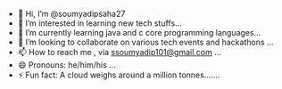 - 👋 Hi, I’m @soumyadipsaha27
- 👀 I’m interested in learning new tech stuffs...
- 🌱 I’m currently learning java and c core programming languages...
- 💞️ I’m looking to collaborate on various tech events and hackathons ...
- 📫 How to reach me , via ssoumyadip101@gmail.com ...
- 😄 Pronouns: he/him/his ...
- ⚡ Fun fact: A cloud weighs around a million tonnes.......

<!---
soumyadipsaha27/soumyadipsaha27 is a ✨ special ✨ repository because its `README.md` (this file) appears on your GitHub profile.
You can click the Preview link to take a look at your changes.
--->
